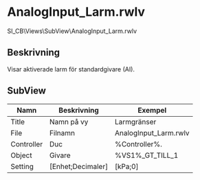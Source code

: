 # AnalogInput_Larm.rwlv
SI_CB\Views\SubView\AnalogInput_Larm.rwlv

## Beskrivning
Visar aktiverade larm för standardgivare (AI).

## SubView
| Namn | Beskrivning | Exempel |
| --- | --- | --- |
| Title | Namn på vy | Larmgränser |
| File | Filnamn | AnalogInput_Larm.rwlv |
| Controller | Duc | %Controller%. |
| Object | Givare | %VS1%_GT_TILL_1 |
| Setting | [Enhet;Decimaler] | [kPa;0] |
